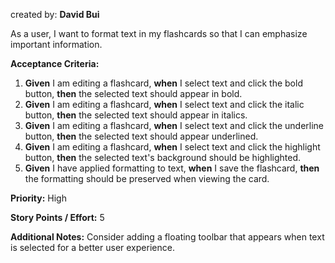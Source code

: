 created by: **David Bui**

As a user, I want to format text in my flashcards so that I can emphasize important information.

**Acceptance Criteria:**

1. **Given** I am editing a flashcard, **when** I select text and click the bold button, **then** the selected text should appear in bold.
2. **Given** I am editing a flashcard, **when** I select text and click the italic button, **then** the selected text should appear in italics.
3. **Given** I am editing a flashcard, **when** I select text and click the underline button, **then** the selected text should appear underlined.
4. **Given** I am editing a flashcard, **when** I select text and click the highlight button, **then** the selected text's background should be highlighted.
5. **Given** I have applied formatting to text, **when** I save the flashcard, **then** the formatting should be preserved when viewing the card.

**Priority:** High

**Story Points / Effort:** 5

**Additional Notes:** Consider adding a floating toolbar that appears when text is selected for a better user experience.